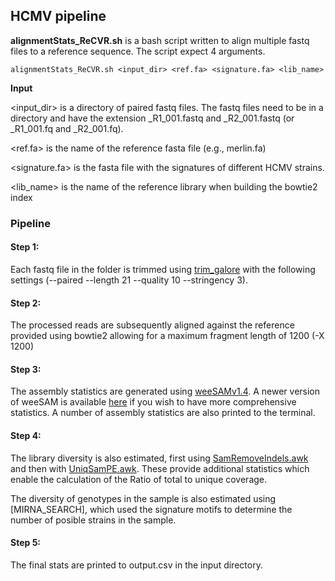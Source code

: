 ## HCMV pipeline

**alignmentStats_ReCVR.sh** is a bash script written to align multiple fastq files
to a reference sequence. The script expect 4 arguments.

```
alignmentStats_ReCVR.sh <input_dir> <ref.fa> <signature.fa> <lib_name>
```

**Input**

\<input_dir\> is a directory of paired fastq files. The fastq files need to be in a directory 
and have the extension \_R1\_001.fastq and \_R2\_001.fastq (or \_R1\_001.fq and \_R2\_001.fq).

\<ref.fa\> is the name of the reference fasta file (e.g., merlin.fa)

\<signature.fa\> is the fasta file with the signatures of different HCMV strains.

\<lib_name\> is the name of the reference library when building the bowtie2 index

### Pipeline

#### Step 1:

Each fastq file in the folder is trimmed using [trim_galore](https://github.com/FelixKrueger/TrimGalore)
 with the following settings (--paired --length 21 --quality 10 --stringency 3).

#### Step 2:

The processed reads are subsequently aligned against the reference provided using bowtie2 
allowing for a maximum fragment length of 1200 (-X 1200)

#### Step 3:
 
The assembly statistics are generated using [weeSAMv1.4](https://github.com/centre-for-virus-research/weeSAM/blob/master/legacy_versions/weeSAMv1.4).
A newer version of weeSAM is available [here](https://github.com/centre-for-virus-research/weeSAM) 
if you wish to have more comprehensive statistics.
A number of assembly statistics are also printed to the terminal.
 
#### Step 4:

The library diversity is also estimated, first using  [SamRemoveIndels.awk](https://github.com/centre-for-virus-research/VATK/blob/master/AssemblyPostProcessing/SamRemoveIndels.awk) 
and then with [UniqSamPE.awk](https://github.com/centre-for-virus-research/VATK/blob/master/AssemblyPostProcessing/UniqSamPE.awk).
These provide additional statistics which enable the calculation of the Ratio of total to unique coverage.

The diversity of genotypes in the sample is also estimated using [MIRNA_SEARCH], 
which used the signature motifs to determine the number of posible strains in the sample.

#### Step 5:

The final stats are printed to output.csv in the input directory.
